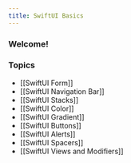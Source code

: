 ```yaml
---
title: SwiftUI Basics
---
```


### Welcome!

### Topics
- [[SwiftUI Form]]
- [[SwiftUI Navigation Bar]]
- [[SwiftUI Stacks]]
- [[SwiftUI Color]]
- [[SwiftUI Gradient]]
- [[SwiftUI Buttons]]
- [[SwiftUI Alerts]]
- [[SwiftUI Spacers]]
- [[SwiftUI Views and Modifiers]]
